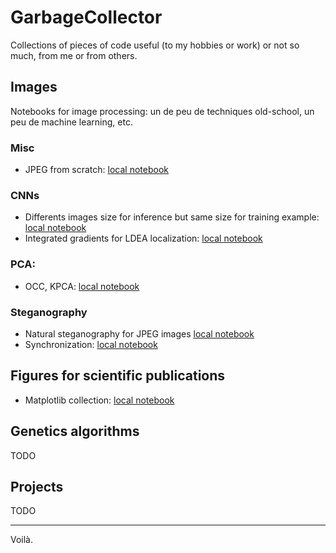 # GarbageCollector
Collections of pieces of code useful (to my hobbies or work) or not so much, from me or from others.

## Images
Notebooks for image processing: un de peu de techniques old-school, un peu de machine learning, etc.

### Misc
+ JPEG from scratch: [local notebook](Notebooks/Images_JPEG.ipynb)

### CNNs
+ Differents images size for inference but same size for training example: [local notebook](Notebooks/Images_CNN_DifferentsSizesFromInference.ipynb)
+ Integrated gradients for LDEA localization: [local notebook](Notebooks/Images_CNN_IG_LDEA.ipynb)

### PCA:
+ OCC, KPCA: [local notebook](Notebooks/PCA_OCC.ipynb)

### Steganography
+ Natural steganography for JPEG images [local notebook](Notebooks/Steganography_NS.ipynb)
+ Synchronization: [local notebook](Notebooks/Steganography_Synchronization.ipynb)

## Figures for scientific publications
+ Matplotlib collection: [local notebook](Notebooks/Figures_MLP.ipynb)

## Genetics algorithms
TODO

## Projects
TODO

---
Voilà.
